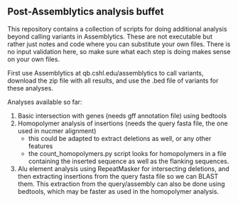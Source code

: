 ## Post-Assemblytics analysis buffet

This repository contains a collection of scripts for doing additional analysis beyond calling variants in Assemblytics. 
These are not executable but rather just notes and code where you can substitute your own files. There is no input validation here, so make sure what each step is doing makes sense on your own files. 

First use Assemblytics at qb.cshl.edu/assemblytics to call variants, download the zip file with all results, and use the .bed file of variants for these analyses.

Analyses available so far:
1. Basic intersection with genes (needs gff annotation file) using bedtools
2. Homopolymer analysis of insertions (needs the query fasta file, the one used in nucmer alignment)
    * this could be adapted to extract deletions as well, or any other features
    * the count_homopolymers.py script looks for homopolymers in a file containing the inserted sequence as well as the flanking sequences. 
3. Alu element analysis using RepeatMasker for intersecting deletions, and then extracting insertions from the query fasta file so we can BLAST them. This extraction from the query/assembly can also be done using bedtools, which may be faster as used in the homopolymer analysis. 
